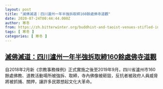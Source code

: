 ```yaml
---
layout: post
title: "滅佛滅道：四川瀘州一年半強拆取締160餘處佛寺道觀"
date: 2020-07-24T00:44:44.000Z
author: 寒冬
from: https://zh.bitterwinter.org/buddhist-and-taoist-venues-stifled-in-luzhou-city/
tags: [ 寒冬 ]
categories: [ 寒冬 ]
---
```

<!--1595551484000-->
[滅佛滅道：四川瀘州一年半強拆取締160餘處佛寺道觀](https://zh.bitterwinter.org/buddhist-and-taoist-venues-stifled-in-luzhou-city/)
------

<div>
自2018年2月新《宗教事務條例》正式實施之後至2019年9月，四川省瀘州市160餘處佛教、道教活動場所被強拆、取締，寺內佛像被砸毀，反抗者被政府人員威脅將被抓捕、關押，讓許多民眾想起文化大革命。
</div>
